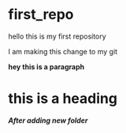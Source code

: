 # first_repo
hello this is my first repository

I am making this change to my git 
<b>
<p>
hey this is a paragraph
</p>

<h1>
this is a heading 
</h1>

<i>
After adding new folder
</i>
